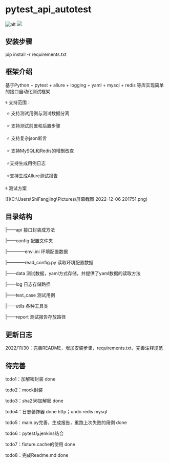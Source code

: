 # pytest_api_autotest
![alt](https://img.shields.io/badge/Rebecca-1996-brightgreen) ![](https://img.shields.io/badge/updated-today-brightgreen)


## 安装步骤
pip install -r requirements.txt

## 框架介绍

基于Python + pytest + allure + logging + yaml + mysql + redis 等库实现简单的接口自动化测试框架

:cyclone: 支持范围：

​    ⭐ 支持测试用例与测试数据分离

​    ⭐ 支持测试前置和后置步骤

​    ⭐ 支持复杂json断言

​    ⭐ 支持MySQL和Redis的增删改查

​    ⭐支持生成用例日志

​    ⭐支持生成Allure测试报告

:cyclone: 测试方案

![](C:\Users\ShiFangjing\Pictures\屏幕截图 2022-12-06 201751.png)

## 目录结构

|——api                          接口封装成方法

|——config                     配置文件夹

|————envi.ini                       环境配置数据

|————read_config.py         读取环境配置数据

|——data                      测试数据，yaml方式存储，并提供了yaml数据的读取方法

|——log                        日志存储路径

|——test_case             测试用例

|——utils                      各种工具类

|——report                  测试报告存放路径

## 更新日志

2022/11/30：完善README，增加安装步骤，requirements.txt，完善注释规范



## 待完善

todo1：加解密封装   done

todo2：mock封装

todo3：sha256加解密   done

todo4：日志装饰器       done http；undo redis mysql

todo5：main.py完善，生成报告，重跑上次失败的用例        done

todo6：pytest与jenkins结合

todo7：fixture.cache的使用       done

todo8：完成Readme.md            done

